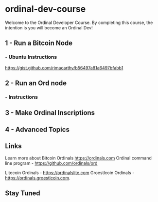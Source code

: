 # ordinal-dev-course
Welcome to the Ordinal Developer Course. By completing this course, the intention is you will become an Ordinal Dev!

## 1 - Run a Bitcoin Node 
### - Ubuntu Instructions
https://gist.github.com/rjmacarthy/b56497a81a6497bfabb1
## 2 - Run an Ord node
### - Instructions

## 3 - Make Ordinal Inscriptions
## 4 - Advanced Topics

## Links
Learn more about Bitcoin Ordinals https://ordinals.com
Ordinal command line program - https://github.com/ordinals/ord

Litecoin Ordinals - https://ordinalslite.com
Groestlcoin Ordinals - https://ordinals.groestlcoin.com.

## Stay Tuned
